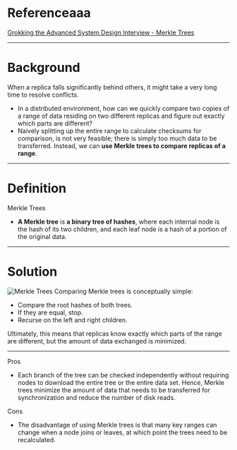 # Referenceaaa
[Grokking the Advanced System Design Interview - Merkle Trees](https://www.educative.io/courses/grokking-adv-system-design-intvw/q27QYqZDJNk)

---

# Background
When a replica falls significantly behind others, it might take a very long time to resolve conflicts.

- In a distributed environment, how can we quickly compare two copies of a range of data residing on two different replicas and figure out exactly which parts are different?
- Naively splitting up the entire range to calculate checksums for comparison, is not very feasible; there is simply too much data to be transferred. Instead, we can **use Merkle trees to compare replicas of a range**.

---

# Definition
Merkle Trees
- **A Merkle tree** is **a binary tree of hashes**, where each internal node is the hash of its two children, and each leaf node is a hash of a portion of the original data.

---

# Solution
![Merkle Trees](https://img-blog.csdnimg.cn/c49ff70368ec40bf9113252c6658675e.png?x-oss-process=image/watermark,type_ZHJvaWRzYW5zZmFsbGJhY2s,shadow_50,text_Q1NETiBAWXVueGlhbmdfSGU=,size_20,color_FFFFFF,t_70,g_se,x_16#pic_center)
Comparing Merkle trees is conceptually simple:

- Compare the root hashes of both trees.
- If they are equal, stop.
- Recurse on the left and right children.

Ultimately, this means that replicas know exactly which parts of the range are different, but the amount of data exchanged is minimized.

---

Pros
- Each branch of the tree can be checked independently without requiring nodes to download the entire tree or the entire data set. Hence, Merkle trees minimize the amount of data that needs to be transferred for synchronization and reduce the number of disk reads.

Cons

- The disadvantage of using Merkle trees is that many key ranges can change when a node joins or leaves, at which point the trees need to be recalculated.

<!--stackedit_data:
eyJoaXN0b3J5IjpbLTE5MzYwNTAwNDldfQ==
-->